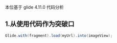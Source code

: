 本位基于 glide 4.11.0 代码分析

## 1.从使用代码作为突破口
```java
Glide.with(fragment).load(myUrl).into(imageView);
```
